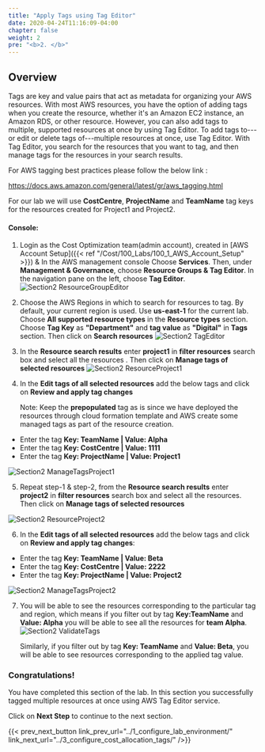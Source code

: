 ```yaml
---
title: "Apply Tags using Tag Editor"
date: 2020-04-24T11:16:09-04:00
chapter: false
weight: 2
pre: "<b>2. </b>"
---
```

## Overview

Tags are key and value pairs that act as metadata for organizing your
AWS resources. With most AWS resources, you have the option of adding
tags when you create the resource, whether it\'s an Amazon EC2 instance,
an Amazon RDS, or other resource. However, you can also add tags to
multiple, supported resources at once by using Tag Editor. To add tags
to---or edit or delete tags of---multiple resources at once, use Tag
Editor. With Tag Editor, you search for the resources that you want to
tag, and then manage tags for the resources in your search results.

For AWS tagging best practices please follow the below link :

<https://docs.aws.amazon.com/general/latest/gr/aws_tagging.html>

For our lab we will use **CostCentre**, **ProjectName** and **TeamName** tag keys for the resources created for Project1 and Project2.


#### Console:

1. Login as the Cost Optimization team(admin account), created in [AWS Account Setup]({{< ref "/Cost/100_Labs/100_1_AWS_Account_Setup" >}})
    & In the AWS management console Choose **Services**. Then, under
    **Management & Governance**, choose **Resource Groups & Tag Editor**. In the navigation pane on the left, choose **Tag Editor**.
 ![Section2 ResourceGroupEditor](/Cost/200_Cost_Category/Images/section2/resourceGroupTagEditor.png)

2. Choose the AWS Regions in which to search for resources to tag. By
    default, your current region is used. Use **us-east-1** for the current
    lab. Choose **All supported resource types** in the **Resource types** section. Choose **Tag Key** as **"Department"** and **tag value** as
    **"Digital"** in **Tags** section. Then click on **Search resources**
 ![Section2 TagEditor](/Cost/200_Cost_Category/Images/section2/tagEditor.png)

3. In the **Resource search results** enter **project1** in **filter resources** search box and select all the resources . Then click on **Manage tags of selected resources**
 ![Section2 ResourceProject1](/Cost/200_Cost_Category/Images/section2/resourceSearchProject1.png)

4. In the **Edit tags of all selected resources** add the below tags
    and click on **Review and apply tag changes** 

   Note: Keep the **prepopulated** tag as is since we have deployed the resources
    through cloud formation template and AWS create some managed tags as
    part of the resource creation.

- Enter the tag **Key: TeamName | Value: Alpha**
- Enter the tag **Key: CostCentre | Value: 1111**
- Enter the tag **Key: ProjectName | Value: Project1**

 ![Section2 ManageTagsProject1](/Cost/200_Cost_Category/Images/section2/manageTagsProject1.png)

5.  Repeat step-1 & step-2, from the **Resource search results** enter **project2** in **filter resources** search box and select all the resources. Then click on **Manage tags of selected resources**

 ![Section2 ResourceProject2](/Cost/200_Cost_Category/Images/section2/resourceSearchProject2.png)

6.  In the **Edit tags of all selected resources** add the below tags and click on **Review and apply tag changes**:

- Enter the tag **Key: TeamName | Value: Beta**
- Enter the tag **Key: CostCentre | Value: 2222**
- Enter the tag **Key: ProjectName | Value: Project2**

 ![Section2 ManageTagsProject2](/Cost/200_Cost_Category/Images/section2/manageTagsProject2.png)

7. You will be able to see the resources corresponding to the
    particular tag and region, which means if you filter out by tag **Key:TeamName** and **Value: Alpha** you will be able to see all the resources
    for **team Alpha**.  ![Section2 ValidateTags](/Cost/200_Cost_Category/Images/section2/validateTags.png)
   
   Similarly, if you filter out by tag **Key: TeamName** and **Value: Beta**, you will be able to see resources corresponding to the applied tag value.



   

### Congratulations!

You have completed this section of the lab. In this section you
successfully tagged multiple resources at once using AWS Tag Editor
service.

Click on **Next Step** to continue to the next section.

{{< prev_next_button link_prev_url="../1_configure_lab_environment/" link_next_url="../3_configure_cost_allocation_tags/" />}}
